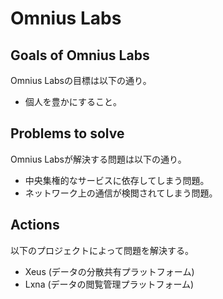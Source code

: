 # Omnius Labs

## Goals of Omnius Labs

Omnius Labsの目標は以下の通り。

+ 個人を豊かにすること。

## Problems to solve

Omnius Labsが解決する問題は以下の通り。

+ 中央集権的なサービスに依存してしまう問題。
+ ネットワーク上の通信が検閲されてしまう問題。

## Actions

以下のプロジェクトによって問題を解決する。

+ Xeus (データの分散共有プラットフォーム)
+ Lxna (データの閲覧管理プラットフォーム)
